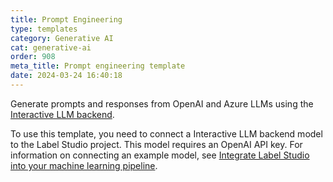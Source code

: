 ```yaml
---
title: Prompt Engineering
type: templates
category: Generative AI
cat: generative-ai
order: 908
meta_title: Prompt engineering template
date: 2024-03-24 16:40:18
---
```


Generate prompts and responses from OpenAI and Azure LLMs using the [Interactive LLM backend](https://github.com/HumanSignal/label-studio-ml-backend/tree/master/label_studio_ml/examples/llm_interactive). 

To use this template, you need to connect a Interactive LLM backend model to the Label Studio project. This model requires an OpenAI API key. For information on connecting an example model, see [Integrate Label Studio into your machine learning pipeline](/guide/ml). 